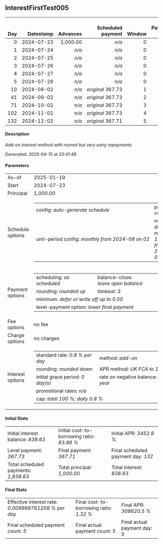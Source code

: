 <h2>InterestFirstTest005</h2>
<table>
    <thead style="vertical-align: bottom;">
        <th style="text-align: right;">Day</th>
        <th style="text-align: right;">Datestamp</th>
        <th style="text-align: right;">Advances</th>
        <th style="text-align: right;">Scheduled payment</th>
        <th style="text-align: right;">Window</th>
        <th style="text-align: right;">Payment due</th>
        <th style="text-align: right;">Actual payments</th>
        <th style="text-align: right;">Generated payment</th>
        <th style="text-align: right;">Net effect</th>
        <th style="text-align: right;">Payment status</th>
        <th style="text-align: right;">Balance status</th>
        <th style="text-align: right;">Simple interest</th>
        <th style="text-align: right;">New interest</th>
        <th style="text-align: right;">New charges</th>
        <th style="text-align: right;">Principal portion</th>
        <th style="text-align: right;">Fee portion</th>
        <th style="text-align: right;">Interest portion</th>
        <th style="text-align: right;">Charges portion</th>
        <th style="text-align: right;">Fee refund</th>
        <th style="text-align: right;">Principal balance</th>
        <th style="text-align: right;">Fee balance</th>
        <th style="text-align: right;">Interest balance</th>
        <th style="text-align: right;">Charges balance</th>
        <th style="text-align: right;">Settlement figure</th>
        <th style="text-align: right;">Fee refund if&nbsp;settled</th>
    </thead>
    <tr style="text-align: right;">
        <td class="ci00">0</td>
        <td class="ci01" style="white-space: nowrap;">2024-07-23</td>
        <td class="ci02">1,000.00</td>
        <td class="ci03" style="white-space: nowrap;"><i>n/a<i></td>
        <td class="ci04">0</td>
        <td class="ci05">0.00</td>
        <td class="ci06"><i>n/a</i></td>
        <td class="ci07"><i>n/a</i></td>
        <td class="ci08">0.00</td>
        <td class="ci09"><i>none&nbsp;scheduled</i></td>
        <td class="ci10">open</td>
        <td class="ci13">0.0000</td>
        <td class="ci14">0.0000</td>
        <td class="ci15"><i>n/a</i></td>
        <td class="ci16">0.00</td>
        <td class="ci17">0.00</td>
        <td class="ci18">0.00</td>
        <td class="ci19">0.00</td>
        <td class="ci20">0.00</td>
        <td class="ci21">1,000.00</td>
        <td class="ci22">0.00</td>
        <td class="ci23">838.6300</td>
        <td class="ci24">0.00</td>
        <td class="ci25">1,000.00</td>
        <td class="ci26">0.00</td>
    </tr>
    <tr style="text-align: right;">
        <td class="ci00">1</td>
        <td class="ci01" style="white-space: nowrap;">2024-07-24</td>
        <td class="ci02"><i>n/a</i></td>
        <td class="ci03" style="white-space: nowrap;"><i>n/a<i></td>
        <td class="ci04">0</td>
        <td class="ci05">0.00</td>
        <td class="ci06"><i>confirmed</i>&nbsp;367.73</td>
        <td class="ci07"><i>n/a</i></td>
        <td class="ci08">367.73</td>
        <td class="ci09"><i>extra&nbsp;payment</i></td>
        <td class="ci10">open</td>
        <td class="ci13">8.0000</td>
        <td class="ci14">0.0000</td>
        <td class="ci15"><i>n/a</i></td>
        <td class="ci16">0.00</td>
        <td class="ci17">0.00</td>
        <td class="ci18">367.73</td>
        <td class="ci19">0.00</td>
        <td class="ci20">0.00</td>
        <td class="ci21">1,000.00</td>
        <td class="ci22">0.00</td>
        <td class="ci23">470.9000</td>
        <td class="ci24">0.00</td>
        <td class="ci25">640.27</td>
        <td class="ci26">0.00</td>
    </tr>
    <tr style="text-align: right;">
        <td class="ci00">2</td>
        <td class="ci01" style="white-space: nowrap;">2024-07-25</td>
        <td class="ci02"><i>n/a</i></td>
        <td class="ci03" style="white-space: nowrap;"><i>n/a<i></td>
        <td class="ci04">0</td>
        <td class="ci05">0.00</td>
        <td class="ci06"><i>confirmed</i>&nbsp;367.73</td>
        <td class="ci07"><i>n/a</i></td>
        <td class="ci08">367.73</td>
        <td class="ci09"><i>extra&nbsp;payment</i></td>
        <td class="ci10">open</td>
        <td class="ci13">8.0000</td>
        <td class="ci14">0.0000</td>
        <td class="ci15"><i>n/a</i></td>
        <td class="ci16">0.00</td>
        <td class="ci17">0.00</td>
        <td class="ci18">367.73</td>
        <td class="ci19">0.00</td>
        <td class="ci20">0.00</td>
        <td class="ci21">1,000.00</td>
        <td class="ci22">0.00</td>
        <td class="ci23">103.1700</td>
        <td class="ci24">0.00</td>
        <td class="ci25">280.54</td>
        <td class="ci26">0.00</td>
    </tr>
    <tr style="text-align: right;">
        <td class="ci00">3</td>
        <td class="ci01" style="white-space: nowrap;">2024-07-26</td>
        <td class="ci02"><i>n/a</i></td>
        <td class="ci03" style="white-space: nowrap;"><i>n/a<i></td>
        <td class="ci04">0</td>
        <td class="ci05">0.00</td>
        <td class="ci06"><i>confirmed</i>&nbsp;367.73</td>
        <td class="ci07"><i>n/a</i></td>
        <td class="ci08">367.73</td>
        <td class="ci09"><i>extra&nbsp;payment</i></td>
        <td class="ci10">refund&nbsp;due</td>
        <td class="ci13">8.0000</td>
        <td class="ci14">-814.6300</td>
        <td class="ci15"><i>n/a</i></td>
        <td class="ci16">1,079.19</td>
        <td class="ci17">0.00</td>
        <td class="ci18">-711.46</td>
        <td class="ci19">0.00</td>
        <td class="ci20">0.00</td>
        <td class="ci21">-79.19</td>
        <td class="ci22">0.00</td>
        <td class="ci23">0.0000</td>
        <td class="ci24">0.00</td>
        <td class="ci25">-79.19</td>
        <td class="ci26">0.00</td>
    </tr>
    <tr style="text-align: right;">
        <td class="ci00">4</td>
        <td class="ci01" style="white-space: nowrap;">2024-07-27</td>
        <td class="ci02"><i>n/a</i></td>
        <td class="ci03" style="white-space: nowrap;"><i>n/a<i></td>
        <td class="ci04">0</td>
        <td class="ci05">0.00</td>
        <td class="ci06"><i>confirmed</i>&nbsp;367.73</td>
        <td class="ci07"><i>n/a</i></td>
        <td class="ci08">367.73</td>
        <td class="ci09"><i>overpayment</i></td>
        <td class="ci10">refund&nbsp;due</td>
        <td class="ci13">-0.0174</td>
        <td class="ci14">-0.0174</td>
        <td class="ci15"><i>n/a</i></td>
        <td class="ci16">367.75</td>
        <td class="ci17">0.00</td>
        <td class="ci18">-0.02</td>
        <td class="ci19">0.00</td>
        <td class="ci20">0.00</td>
        <td class="ci21">-446.94</td>
        <td class="ci22">0.00</td>
        <td class="ci23">0.0000</td>
        <td class="ci24">0.00</td>
        <td class="ci25">-446.94</td>
        <td class="ci26">0.00</td>
    </tr>
    <tr style="text-align: right;">
        <td class="ci00">5</td>
        <td class="ci01" style="white-space: nowrap;">2024-07-28</td>
        <td class="ci02"><i>n/a</i></td>
        <td class="ci03" style="white-space: nowrap;"><i>n/a<i></td>
        <td class="ci04">0</td>
        <td class="ci05">0.00</td>
        <td class="ci06"><i>confirmed</i>&nbsp;367.72</td>
        <td class="ci07"><i>n/a</i></td>
        <td class="ci08">367.72</td>
        <td class="ci09"><i>overpayment</i></td>
        <td class="ci10">refund&nbsp;due</td>
        <td class="ci13">-0.0980</td>
        <td class="ci14">-0.0980</td>
        <td class="ci15"><i>n/a</i></td>
        <td class="ci16">367.82</td>
        <td class="ci17">0.00</td>
        <td class="ci18">-0.10</td>
        <td class="ci19">0.00</td>
        <td class="ci20">0.00</td>
        <td class="ci21">-814.76</td>
        <td class="ci22">0.00</td>
        <td class="ci23">0.0000</td>
        <td class="ci24">0.00</td>
        <td class="ci25">-814.76</td>
        <td class="ci26">0.00</td>
    </tr>
    <tr style="text-align: right;">
        <td class="ci00">10</td>
        <td class="ci01" style="white-space: nowrap;">2024-08-02</td>
        <td class="ci02"><i>n/a</i></td>
        <td class="ci03" style="white-space: nowrap;"><i>original</i> 367.73</td>
        <td class="ci04">1</td>
        <td class="ci05">0.00</td>
        <td class="ci06"><i>n/a</i></td>
        <td class="ci07"><i>n/a</i></td>
        <td class="ci08">0.00</td>
        <td class="ci09"><i>no&nbsp;longer&nbsp;required</i></td>
        <td class="ci10">refund&nbsp;due</td>
        <td class="ci13">-0.8929</td>
        <td class="ci14">-0.8929</td>
        <td class="ci15"><i>n/a</i></td>
        <td class="ci16">0.00</td>
        <td class="ci17">0.00</td>
        <td class="ci18">0.00</td>
        <td class="ci19">0.00</td>
        <td class="ci20">0.00</td>
        <td class="ci21">-814.76</td>
        <td class="ci22">0.00</td>
        <td class="ci23">-0.8929</td>
        <td class="ci24">0.00</td>
        <td class="ci25">-815.65</td>
        <td class="ci26">0.00</td>
    </tr>
    <tr style="text-align: right;">
        <td class="ci00">41</td>
        <td class="ci01" style="white-space: nowrap;">2024-09-02</td>
        <td class="ci02"><i>n/a</i></td>
        <td class="ci03" style="white-space: nowrap;"><i>original</i> 367.73</td>
        <td class="ci04">2</td>
        <td class="ci05">0.00</td>
        <td class="ci06"><i>n/a</i></td>
        <td class="ci07"><i>n/a</i></td>
        <td class="ci08">0.00</td>
        <td class="ci09"><i>no&nbsp;longer&nbsp;required</i></td>
        <td class="ci10">refund&nbsp;due</td>
        <td class="ci13">-5.5359</td>
        <td class="ci14">-5.5359</td>
        <td class="ci15"><i>n/a</i></td>
        <td class="ci16">0.00</td>
        <td class="ci17">0.00</td>
        <td class="ci18">0.00</td>
        <td class="ci19">0.00</td>
        <td class="ci20">0.00</td>
        <td class="ci21">-814.76</td>
        <td class="ci22">0.00</td>
        <td class="ci23">-6.4288</td>
        <td class="ci24">0.00</td>
        <td class="ci25">-821.19</td>
        <td class="ci26">0.00</td>
    </tr>
    <tr style="text-align: right;">
        <td class="ci00">71</td>
        <td class="ci01" style="white-space: nowrap;">2024-10-02</td>
        <td class="ci02"><i>n/a</i></td>
        <td class="ci03" style="white-space: nowrap;"><i>original</i> 367.73</td>
        <td class="ci04">3</td>
        <td class="ci05">0.00</td>
        <td class="ci06"><i>n/a</i></td>
        <td class="ci07"><i>n/a</i></td>
        <td class="ci08">0.00</td>
        <td class="ci09"><i>no&nbsp;longer&nbsp;required</i></td>
        <td class="ci10">refund&nbsp;due</td>
        <td class="ci13">-5.3573</td>
        <td class="ci14">-5.3573</td>
        <td class="ci15"><i>n/a</i></td>
        <td class="ci16">0.00</td>
        <td class="ci17">0.00</td>
        <td class="ci18">0.00</td>
        <td class="ci19">0.00</td>
        <td class="ci20">0.00</td>
        <td class="ci21">-814.76</td>
        <td class="ci22">0.00</td>
        <td class="ci23">-11.7861</td>
        <td class="ci24">0.00</td>
        <td class="ci25">-826.55</td>
        <td class="ci26">0.00</td>
    </tr>
    <tr style="text-align: right;">
        <td class="ci00">102</td>
        <td class="ci01" style="white-space: nowrap;">2024-11-02</td>
        <td class="ci02"><i>n/a</i></td>
        <td class="ci03" style="white-space: nowrap;"><i>original</i> 367.73</td>
        <td class="ci04">4</td>
        <td class="ci05">0.00</td>
        <td class="ci06"><i>n/a</i></td>
        <td class="ci07"><i>n/a</i></td>
        <td class="ci08">0.00</td>
        <td class="ci09"><i>no&nbsp;longer&nbsp;required</i></td>
        <td class="ci10">refund&nbsp;due</td>
        <td class="ci13">-5.5359</td>
        <td class="ci14">-5.5359</td>
        <td class="ci15"><i>n/a</i></td>
        <td class="ci16">0.00</td>
        <td class="ci17">0.00</td>
        <td class="ci18">0.00</td>
        <td class="ci19">0.00</td>
        <td class="ci20">0.00</td>
        <td class="ci21">-814.76</td>
        <td class="ci22">0.00</td>
        <td class="ci23">-17.3220</td>
        <td class="ci24">0.00</td>
        <td class="ci25">-832.08</td>
        <td class="ci26">0.00</td>
    </tr>
    <tr style="text-align: right;">
        <td class="ci00">132</td>
        <td class="ci01" style="white-space: nowrap;">2024-12-02</td>
        <td class="ci02"><i>n/a</i></td>
        <td class="ci03" style="white-space: nowrap;"><i>original</i> 367.71</td>
        <td class="ci04">5</td>
        <td class="ci05">0.00</td>
        <td class="ci06"><i>n/a</i></td>
        <td class="ci07"><i>n/a</i></td>
        <td class="ci08">0.00</td>
        <td class="ci09"><i>no&nbsp;longer&nbsp;required</i></td>
        <td class="ci10">refund&nbsp;due</td>
        <td class="ci13">-5.3573</td>
        <td class="ci14">-5.3573</td>
        <td class="ci15"><i>n/a</i></td>
        <td class="ci16">0.00</td>
        <td class="ci17">0.00</td>
        <td class="ci18">0.00</td>
        <td class="ci19">0.00</td>
        <td class="ci20">0.00</td>
        <td class="ci21">-814.76</td>
        <td class="ci22">0.00</td>
        <td class="ci23">-22.6793</td>
        <td class="ci24">0.00</td>
        <td class="ci25">-837.44</td>
        <td class="ci26">0.00</td>
    </tr>
</table>
<p><h4>Description</h4><i>Add-on interest method with normal but very early repayments</i></p><p>Generated: <i>2025-04-15 at 20:41:48</i></p><h4>Parameters</h4>
<table>
    <tr>
        <td>As-of</td>
        <td>2025-01-19</td>
    </tr>
    <tr>
        <td>Start</td>
        <td>2024-07-23</td>
    </tr>
    <tr>
        <td>Principal</td>
        <td>1,000.00</td>
    </tr>
    <tr>
        <td>Schedule options</td>
        <td>
            <table>
                <tr>
                    <td>config: <i>auto-generate schedule</i></td>
                    <td>payment count: <i>5</i></td>
                </tr>
                <tr>
                    <td style="white-space: nowrap;">unit-period config: <i>monthly from 2024-08 on 02</i></td>
                    <td>max duration: <i>maximum 180 days from 2024-07-23</i></td>
                </tr>
            </table>
        </td>
    </tr>
    <tr>
        <td>Payment options</td>
        <td>
            <table>
                <tr>
                    <td>scheduling: <i>as scheduled</i></td>
                    <td>balance-close: <i>leave&nbsp;open&nbsp;balance</i></td>
                </tr>
                <tr>
                    <td>rounding: <i>rounded up</i></td>
                    <td>timeout: <i>3</i></td>
                </tr>
                <tr>
                    <td colspan='2'>minimum: <i>defer&nbsp;or&nbsp;write&nbsp;off&nbsp;up&nbsp;to&nbsp;0.50</i></td>
                </tr>
                <tr>
                    <td colspan='2'>level-payment option: <i>lower&nbsp;final&nbsp;payment</i></td>
                </tr>
            </table>
        </td>
    </tr>
    <tr>
        <td>Fee options</td>
        <td>no fee
        </td>
    </tr>
    <tr>
        <td>Charge options</td>
        <td>no charges
        </td>
    </tr>
    <tr>
        <td>Interest options</td>
        <td>
            <table>
                <tr>
                    <td>standard rate: <i>0.8 % per day</i></td>
                    <td>method: <i>add-on</i></td>
                </tr>
                <tr>
                    <td>rounding: <i>rounded down</i></td>
                    <td>APR method: <i>UK FCA to 1 d.p.</i></td>
                </tr>
                <tr>
                    <td>initial grace period: <i>0 day(s)</i></td>
                    <td>rate on negative balance: <i>8 % per year</i></td>
                </tr>
                <tr>
                    <td colspan="2">promotional rates: <i><i>n/a</i></i></td>
                </tr>
                <tr>
                    <td colspan="2">cap: <i>total 100 %; daily 0.8 %</td>
                </tr>
            </table>
        </td>
    </tr>
</table><h4>Initial Stats</h4>
<table>
    <tr>
        <td>Initial interest balance: <i>838.63</i></td>
        <td>Initial cost-to-borrowing ratio: <i>83.86 %</i></td>
        <td>Initial APR: <i>3452.9 %</i></td>
    </tr>
    <tr>
        <td>Level payment: <i>367.73</i></td>
        <td>Final payment: <i>367.71</i></td>
        <td>Final scheduled payment day: <i>132</i></td>
    </tr>
    <tr>
        <td>Total scheduled payments: <i>1,838.63</i></td>
        <td>Total principal: <i>1,000.00</i></td>
        <td>Total interest: <i>838.63</i></td>
    </tr>
</table>
<h4>Final Stats</h4>
<table>
    <tr>
        <td>Effective interest rate: <i>0.009968761209 % per day</i></td>
        <td>Final cost-to-borrowing ratio: <i>1.32 %</i></td>
        <td>Final APR: <i>308620.5 %</i></td>
    </tr>
    <tr>
        <td>Final scheduled payment count: <i>5</i></td>
        <td>Final actual payment count: <i>5</i></td>
        <td>Final actual payment day: <i>5</i></td>
    </tr>
</table>
